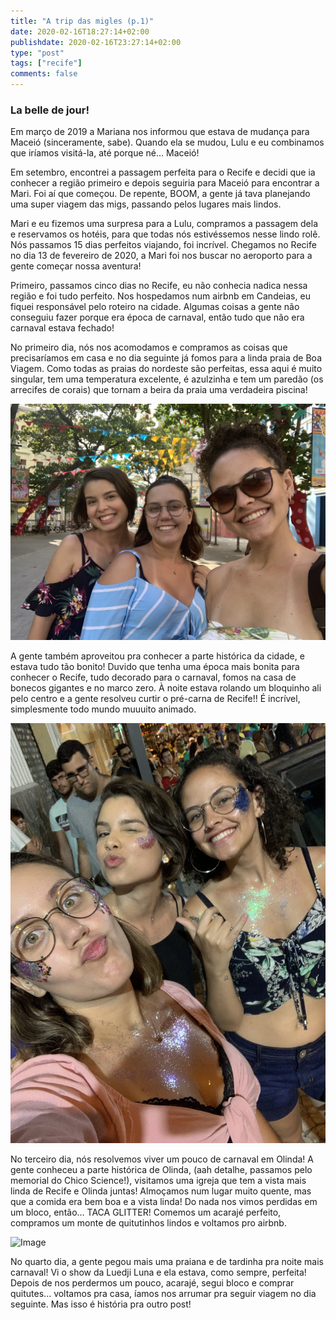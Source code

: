 ```yaml
---
title: "A trip das migles (p.1)"
date: 2020-02-16T18:27:14+02:00
publishdate: 2020-02-16T23:27:14+02:00
type: "post"
tags: ["recife"]
comments: false
---
```

### La belle de jour!

Em março de 2019 a Mariana nos informou que estava de mudança para Maceió (sinceramente, sabe). Quando ela se mudou, Lulu e eu combinamos que iríamos visitá-la, até porque né... Maceió!

Em setembro, encontrei a passagem perfeita para o Recife e decidi que ia conhecer a região primeiro e depois seguiria para Maceió para encontrar a Mari. Foi aí que começou. De repente, BOOM, a gente já tava planejando uma super viagem das migs, passando pelos lugares mais lindos. 

Mari e eu fizemos uma surpresa para a Lulu, compramos a passagem dela e reservamos os hotéis, para que todas nós estivéssemos nesse lindo rolê. Nós passamos 15 dias perfeitos viajando, foi incrível. Chegamos no Recife no dia 13 de fevereiro de 2020, a Mari foi nos buscar no aeroporto para a gente começar nossa aventura!

Primeiro, passamos cinco dias no Recife, eu não conhecia nadica nessa região e foi tudo perfeito. Nos hospedamos num airbnb em Candeias, eu fiquei responsável pelo roteiro na cidade. Algumas coisas a gente não conseguiu fazer porque era época de carnaval, então tudo que não era carnaval estava fechado!

No primeiro dia, nós nos acomodamos e compramos as coisas que precisaríamos em casa e no dia seguinte já fomos para a linda praia de Boa Viagem. Como todas as praias do nordeste são perfeitas, essa aqui é muito singular, tem uma temperatura excelente, é azulzinha e tem um paredão (os arrecifes de corais) que tornam a beira da praia uma verdadeira piscina!

![Image](image.jpeg "icon")

A gente também aproveitou pra conhecer a parte histórica da cidade, e estava tudo tão bonito! Duvido que tenha uma época mais bonita para conhecer o Recife, tudo decorado para o carnaval, fomos na casa de bonecos gigantes e no marco zero. À noite estava rolando um bloquinho ali pelo centro e a gente resolveu curtir o pré-carna de Recife!! É incrível, simplesmente todo mundo muuuito animado.

![Image](image2.jpeg "icon")

 No terceiro dia, nós resolvemos viver um pouco de carnaval em Olinda! A gente conheceu a parte histórica de Olinda, (aah detalhe, passamos pelo memorial do Chico Science!), visitamos uma igreja que tem a vista mais linda de Recife e Olinda juntas! Almoçamos num lugar muito quente, mas que a comida era bem boa e a vista linda! Do nada nos vimos perdidas em um bloco, então... TACA GLITTER! Comemos um acarajé perfeito, compramos um monte de quitutinhos lindos e voltamos pro airbnb. 

 ![Image](image3.jpeg "icon")

 No quarto dia, a gente pegou mais uma praiana e de tardinha pra noite mais carnaval! Vi o show da Luedji Luna e ela estava, como sempre, perfeita! Depois de nos perdermos um pouco, acarajé, segui bloco e comprar quitutes... voltamos pra casa, íamos nos arrumar pra seguir viagem no dia seguinte. Mas isso é história pra outro post!